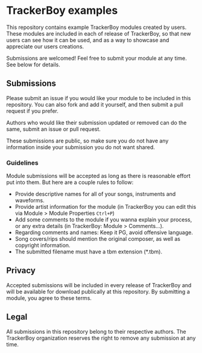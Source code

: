 # TrackerBoy examples

This repository contains example TrackerBoy modules created by users.
These modules are included in each of release of TrackerBoy, so that new users can
see how it can be used, and as a way to showcase and appreciate our users creations.

Submissions are welcomed! Feel free to submit your module at any time. See below
for details.

## Submissions

Please submit an issue if you would like your module to be included in this repository.
You can also fork and add it yourself, and then submit a pull request if you prefer.

Authors who would like their submission updated or removed can do the same, submit
an issue or pull request.

These submissions are public, so make sure you do not have any information inside
your submission you do not want shared.

### Guidelines

Module submissions will be accepted as long as there is reasonable effort put into
them. But here are a couple rules to follow:
 * Provide descriptive names for all of your songs, instruments and waveforms.
 * Provide artist information for the module (in TrackerBoy you can edit this via Module > Module Properties `Ctrl+P`)
 * Add some comments to the module if you wanna explain your process, or any extra details (in TrackerBoy: Module > Comments...).
 * Regarding comments and names: Keep it PG, avoid offensive language.
 * Song covers/rips should mention the original composer, as well as copyright information.
 * The submitted filename must have a tbm extension (*.tbm).

## Privacy

Accepted submissions will be included in every release of TrackerBoy and will be
available for download publically at this repository. By submitting a module, you
agree to these terms.

## Legal

All submissions in this repository belong to their respective authors. The TrackerBoy
organization reserves the right to remove any submission at any time.
